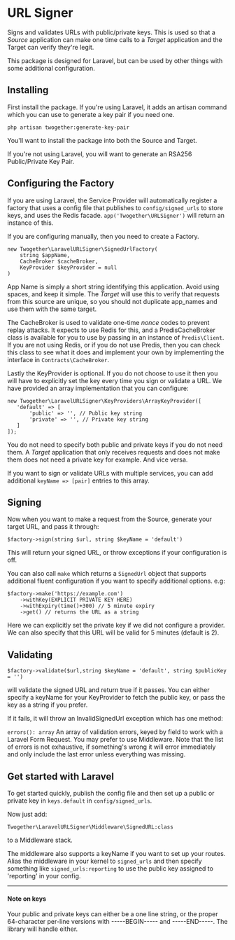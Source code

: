 # URL Signer

Signs and validates URLs with public/private keys. This is used
so that a _Source_ application can make one time calls to a _Target_
application and the Target can verify they're legit.

This package is designed for Laravel, but can be used by other things
with some additional configuration.

## Installing

First install the package. If you're using Laravel, it adds an artisan
command which you can use to generate a key pair if you need one.

`php artisan twogether:generate-key-pair`

You'll want to install the package into both the Source and Target.

If you're not using Laravel, you will want to generate an RSA256
Public/Private Key Pair.


## Configuring the Factory

If you are using Laravel, the Service Provider will automatically
register a factory that uses a config file that publishes to
`config/signed_urls` to store keys, and uses the Redis facade.
`app('Twogether\URLSigner')` will return an instance of this.

If you are configuring manually, then you need to create a Factory.

```
new Twogether\LaravelURLSigner\SignedUrlFactory(
    string $appName, 
    CacheBroker $cacheBroker, 
    KeyProvider $keyProvider = null
)
```

App Name is simply a short string identifying this application. Avoid
using spaces, and keep it simple. The _Target_ will use this to verify
that requests from this source are unique, so you should not duplicate
app_names and use them with the same target.

The CacheBroker is used to validate one-time _nonce_ codes
to prevent replay attacks. It expects to use Redis for this, and a
PredisCacheBroker class is available for you to use by passing in an
instance of `Predis\Client`. If you are not using Redis, or if you do
not use Predis, then you can check this class to see what it does and
implement your own by implementing the interface in `Contracts\CacheBroker`.

Lastly the KeyProvider is optional. If you do not choose to use it then
you will have to explicitly set the key every time you sign or validate
 a URL. We have provided an array implementation that you can configure:
 
 ```
 new Twogether\LaravelURLSigner\KeyProviders\ArrayKeyProvider([
    'default' => [
        'public' => '', // Public key string
        'private' => '', // Private key string
    ]
]);
```

You do not need to specify both public and private keys if you do not need
them. A _Target_ application that only receives requests and does not make
them does not need a private key for example. And vice versa.

If you want to sign or validate URLs with multiple services, you can
add additional `keyName => [pair]` entries to this array.


## Signing

Now when you want to make a request from the Source, generate your
target URL, and pass it through:

`$factory->sign(string $url, string $keyName = 'default')`

This will return your signed URL, or throw exceptions if your
configuration is off.

You can also call `make` which returns a `SignedUrl` object
that supports additional fluent configuration if you want to 
specify additional options. e.g:

```
$factory->make('https://example.com')
    ->withKey(EXPLICIT PRIVATE KEY HERE)
    ->withExpiry(time()+300) // 5 minute expiry
    ->get() // returns the URL as a string
```

Here we can explicitly set the private key if we did not configure a provider.
We can also specify that this URL will be valid for 5 minutes (default is 2).


## Validating

`$factory->validate($url,string $keyName = 'default', string $publicKey = '')`

will validate the signed URL and return true if it passes. You
can either specify a keyName for your KeyProvider to fetch the public
key, or pass the key as a string if you prefer.

If it fails, it will throw an InvalidSignedUrl exception which
has one method:

`errors(): array`
An array of validation errors, keyed by field to work with a
Laravel Form Request. You may prefer to use Middleware. Note that
the list of errors is not exhaustive, if something's wrong it
will error immediately and only include the last error unless
everything was missing.


## Get started with Laravel

To get started quickly, publish the config file and then set up
a public or private key in `keys.default` in `config/signed_urls`.

Now just add:

`Twogether\LaravelURLSigner\Middleware\SignedURL:class`

to a Middleware stack.

The middleware also supports a keyName if you want to set
up your routes. Alias the middleware in your kernel to `signed_urls`
and then specify something like `signed_urls:reporting` to use
the public key assigned to 'reporting' in your config.


---

#### Note on keys

Your public and private keys can either be a one line string, or
the proper 64-character per-line versions with -----BEGIN----- and 
-----END-----. The library will handle either.

